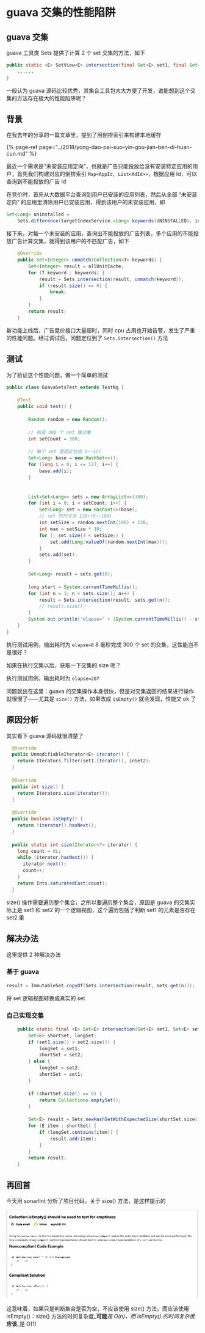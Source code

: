 # guava 交集的性能陷阱

## guava 交集

guava 工具类 Sets 提供了计算 2 个 set 交集的方法，如下

```java
public static <E> SetView<E> intersection(final Set<E> set1, final Set<?> set2) {
    ......
}
```

一般认为 guava 源码比较优秀，其集合工具包大大方便了开发，谁能想到这个交集的方法存在极大的性能陷阱呢？

## 背景

在我去年的分享的一篇文章里，提到了用倒排索引来构建本地缓存

{% page-ref page="../2018/yong-dao-pai-suo-yin-gou-jian-ben-di-huan-cun.md" %}

最近一个需求是“未安装应用定向”，也就是广告只能投放给没有安装特定应用的用户，首先我们构建对应的倒排索引 `Map<AppId, List<AdId>>`，根据应用 Id，可以查询到不能投放的广告 Id

在竞价时，首先从大数据平台查询到用户已安装的应用列表，然后从全部 “未安装定向” 的应用里清除用户已安装应用，得到该用户的未安装应用，即

```java
Set<Long> uninstalled = 
    Sets.difference(targetIndexService.<Long> keywords(UNINSTALLED), installed);
```

接下来，对每一个未安装的应用，查询出不能投放的广告列表，多个应用的不能投放广告计算交集，就得到该用户的不匹配广告，如下

```java
    @Override
    public Set<Integer> unmatch(Collection<T> keywords) {
        Set<Integer> result = allUnitCache;
        for (T keyword : keywords) {
            result = Sets.intersection(result, unmatch(keyword));
            if (result.size() == 0) {
                break;
            }
        }
        return result;
    }
```

新功能上线后，广告竞价接口大量超时，同时 cpu 占用也开始告警，发生了严重的性能问题。经过调试后，问题定位到了 `Sets.intersection()` 方法

## 测试

为了验证这个性能问题，做一个简单的测试

```java
public class GuavaSetsTest extends TestNg {

    @Test
    public void test() {

        Random random = new Random();

        // 构造 300 个 set 做交集
        int setCount = 300;

        // 每个 set 里固定包括 0~~127
        Set<Long> base = new HashSet<>();
        for (long i = 0; i <= 127; i++) {
            base.add(i);
        }


        List<Set<Long>> sets = new ArrayList<>(300);
        for (int i = 0; i < setCount; i++) {
            Set<Long> set = new HashSet<>(base);
            // set 的尺寸为 128+(0~~100)
            int setSize = random.nextInt(100) + 128;
            int max = setSize * 10;
            for (; set.size() < setSize;) {
                set.add(Long.valueOf(random.nextInt(max)));
            }
            sets.add(set);
        }

        Set<Long> result = sets.get(0);

        long start = System.currentTimeMillis();
        for (int n = 1; n < sets.size(); n++) {
            result = Sets.intersection(result, sets.get(n));
            // result.size();
        }
        System.out.println("elapse=" + (System.currentTimeMillis() - start));
    }
}
```

执行测试用例，输出耗时为 `elapse=8` 8 毫秒完成 300 个 set 的交集，这性能岂不是很好？

如果在执行交集以后，获取一下交集的 size 呢？

执行测试用例，输出耗时为 `elapse=207` 

问题就出在这里：guava 的交集操作本身很快，但是对交集返回的结果进行操作就很慢了——尤其是 `size()` 方法，如果改成 `isEmpty()` 就会发现，性能又 ok 了

## 原因分析

其实看下 guava 源码就很清楚了

```java
  @Override
  public UnmodifiableIterator<E> iterator() {
    return Iterators.filter(set1.iterator(), inSet2);
  }

  @Override
  public int size() {
    return Iterators.size(iterator());
  }

  @Override
  public boolean isEmpty() {
    return !iterator().hasNext();
  }
  
  public static int size(Iterator<?> iterator) {
    long count = 0L;
    while (iterator.hasNext()) {
      iterator.next();
      count++;
    }
    return Ints.saturatedCast(count);
  }
```

size\(\) 操作需要遍历整个集合，之所以要遍历整个集合，原因是 guava 的交集实际上是 set1 和 set2 的一个逻辑视图，这个遍历包括了判断 set1 的元素是否存在 set2 里

## 解决办法

这里提供 2 种解决办法

### 基于 guava

```java
result = ImmutableSet.copyOf(Sets.intersection(result, sets.get(n)));
```

将 set 逻辑视图转换成真实的 set

### 自己实现交集

```java
    public static final <E> Set<E> intersection(Set<E> set1, Set<E> set2) {
        Set<E> shortSet, longSet;
        if (set1.size() > set2.size()) {
            longSet = set1;
            shortSet = set2;
        } else {
            longSet = set2;
            shortSet = set1;
        }

        if (shortSet.size() == 0) {
            return Collections.emptySet();
        }

        Set<E> result = Sets.newHashSetWithExpectedSize(shortSet.size());
        for (E item : shortSet) {
            if (longSet.contains(item)) {
                result.add(item);
            }
        }
        return result;
    }
```

## 再回首

今天用 sonarlint 分析了项目代码，关于 size\(\) 方法，是这样提示的

![](../.gitbook/assets/size.PNG)

这意味着，如果只是判断集合是否为空，不应该使用 size\(\) 方法，而应该使用 isEmpty\(\)：size\(\) 方法的时间复杂度_**可能**_是 O\(n\)，而 isEmpty\(\) 的时间复杂度_**应该**_是 O\(1\)

